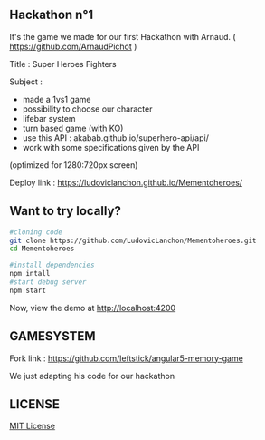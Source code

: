 ## Hackathon n°1 ##

It's the game we made for our first Hackathon with Arnaud.  ( https://github.com/ArnaudPichot )

Title : Super Heroes Fighters

Subject :  
- made a 1vs1 game
- possibility to choose our character
- lifebar system
- turn based game (with KO)
- use this API : akabab.github.io/superhero-api/api/
- work with some specifications given by the API

(optimized for 1280:720px screen)

Deploy link : https://ludoviclanchon.github.io/Mementoheroes/

## Want to try locally? ##

```bash
#cloning code
git clone https://github.com/LudovicLanchon/Mementoheroes.git
cd Mementoheroes

#install dependencies
npm intall
#start debug server
npm start
```

Now, view the demo at [http://localhost:4200](http://localhost:4200)

## GAMESYSTEM ##

Fork link : https://github.com/leftstick/angular5-memory-game

We just adapting his code for our hackathon

## LICENSE ##

[MIT License](https://raw.githubusercontent.com/leftstick/angular5-memory-game/master/LICENSE)


[david-url]: https://david-dm.org/leftstick/angular5-memory-game.png
[license-url]: https://img.shields.io/github/license/leftstick/angular5-memory-game.svg
